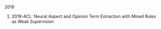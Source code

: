 2019

1. 2019-ACL: Neural Aspect and Opinion Term Extraction with Mined Rules as Weak Supervision





